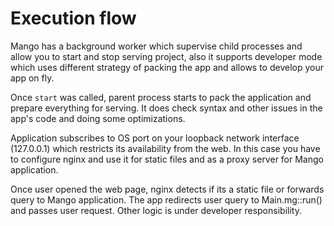 # Execution flow

Mango has a background worker which supervise child processes and allow you to start and stop serving project,
also it supports developer mode which uses different strategy of packing the app and allows to develop your app on fly.

Once `start` was called, parent process starts to pack the application and prepare everything for serving.
It does check syntax and other issues in the app's code and doing some optimizations.

Application subscribes to OS port on your loopback network interface (127.0.0.1) which restricts its availability from the web.
In this case you have to configure nginx and use it for static files and as a proxy server for Mango application.

Once user opened the web page, nginx detects if its a static file or forwards query to Mango application.
The app redirects user query to Main.mg::run() and passes user request. Other logic is under developer responsibility.